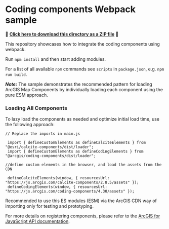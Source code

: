 # Coding components Webpack sample

📁 **[Click here to download this directory as a ZIP file](https://esri.github.io/jsapi-resources/zips/coding-components-sample-webpack.zip)** 📁

This repository showcases how to integrate the coding components using webpack.

Run `npm install` and then start adding modules.

For a list of all available `npm` commands see `scripts` in `package.json`, e.g. `npm run build`.

***Note:*** The sample demonstrates the recommended pattern for loading ArcGIS Map Components by individually loading each component using the pure ESM approach.

### Loading All Components
To lazy load the components as needed and optimize initial load time, use the following approach:

```
// Replace the imports in main.js

 import { defineCustomElements as defineCalciteElements } from "@esri/calcite-components/dist/loader";
 import { defineCustomElements as defineCodingElements } from "@arcgis/coding-components/dist/loader";

//define custom elements in the browser, and load the assets from the CDN

 defineCalciteElements(window, { resourcesUrl: "https://js.arcgis.com/calcite-components/2.8.5/assets" });
 defineCodingElements(window, { resourcesUrl: "https://js.arcgis.com/coding-components/4.30/assets" });
```
Recommended to use this ES modules (ESM) via the ArcGIS CDN way of importing only for testing and prototyping.

For more details on registering components, please refer to the [ArcGIS for JavaScript API documentation](https://developers.arcgis.com/javascript/latest/get-started-npm/#components).
